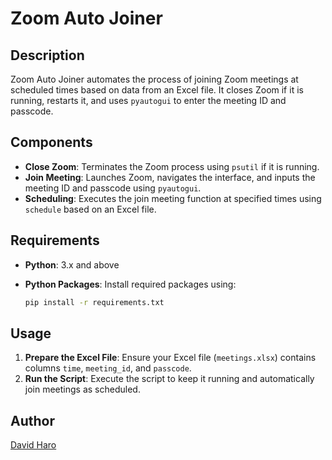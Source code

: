 # Zoom Auto Joiner

## Description
Zoom Auto Joiner automates the process of joining Zoom meetings at scheduled times based on data from an Excel file. It closes Zoom if it is running, restarts it, and uses `pyautogui` to enter the meeting ID and passcode.

## Components
- **Close Zoom**: Terminates the Zoom process using `psutil` if it is running.
- **Join Meeting**: Launches Zoom, navigates the interface, and inputs the meeting ID and passcode using `pyautogui`.
- **Scheduling**: Executes the join meeting function at specified times using `schedule` based on an Excel file.

## Requirements
- **Python**: 3.x and above
- **Python Packages**: Install required packages using:

  ```bash
  pip install -r requirements.txt
  ```

## Usage
1. **Prepare the Excel File**: Ensure your Excel file (`meetings.xlsx`) contains columns `time`, `meeting_id`, and `passcode`.
2. **Run the Script**: Execute the script to keep it running and automatically join meetings as scheduled.


## Author
[David Haro](https://davidharo.net/)
